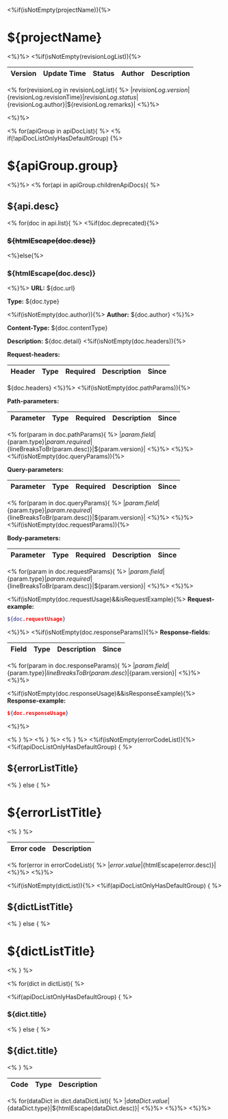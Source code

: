 <%if(isNotEmpty(projectName)){%>
# ${projectName}
<%}%>
<%if(isNotEmpty(revisionLogList)){%>

| Version | Update Time | Status | Author | Description |
|---------|-------------|--------|--------|-------------|
<%
for(revisionLog in revisionLogList){
%>
|${revisionLog.version}|${revisionLog.revisionTime}|${revisionLog.status}|${revisionLog.author}|${revisionLog.remarks}|
<%}%>

<%}%>


<%
for(apiGroup in apiDocList){
%>
<%
if(!apiDocListOnlyHasDefaultGroup) {%>
# ${apiGroup.group}
<%}%>
<%
for(api in apiGroup.childrenApiDocs){
%>
## ${api.desc}
<%
for(doc in api.list){
%>
<%if(doc.deprecated){%>
### ~~${htmlEscape(doc.desc)}~~
<%}else{%>
### ${htmlEscape(doc.desc)}
<%}%>
**URL:** ${doc.url}

**Type:** ${doc.type}

<%if(isNotEmpty(doc.author)){%>
**Author:** ${doc.author}
<%}%>

**Content-Type:** ${doc.contentType}

**Description:** ${doc.detail}
<%if(isNotEmpty(doc.headers)){%>

**Request-headers:**

| Header | Type | Required | Description | Since |
|--------|------|----------|-------------|-------|
${doc.headers}
<%}%>
<%if(isNotEmpty(doc.pathParams)){%>

**Path-parameters:**

| Parameter | Type | Required | Description | Since |
|-----------|------|----------|-------------|-------|
<%
for(param in doc.pathParams){
%>
|${param.field}|${param.type}|${param.required}|${lineBreaksToBr(param.desc)}|${param.version}|
<%}%>
<%}%>
<%if(isNotEmpty(doc.queryParams)){%>

**Query-parameters:**

| Parameter | Type | Required | Description | Since |
|-----------|------|----------|-------------|-------|
<%
for(param in doc.queryParams){
%>
|${param.field}|${param.type}|${param.required}|${lineBreaksToBr(param.desc)}|${param.version}|
<%}%>
<%}%>
<%if(isNotEmpty(doc.requestParams)){%>

**Body-parameters:**

| Parameter | Type | Required | Description | Since |
|-----------|------|----------|-------------|-------|
<%
for(param in doc.requestParams){
%>
|${param.field}|${param.type}|${param.required}|${lineBreaksToBr(param.desc)}|${param.version}|
<%}%>
<%}%>

<%if(isNotEmpty(doc.requestUsage)&&isRequestExample){%>
**Request-example:**
```bash
${doc.requestUsage}
```
<%}%>
<%if(isNotEmpty(doc.responseParams)){%>
**Response-fields:**

| Field | Type | Description | Since |
|-------|------|-------------|-------|
<%
for(param in doc.responseParams){
%>
|${param.field}|${param.type}|${lineBreaksToBr(param.desc)}|${param.version}|
<%}%>
<%}%>

<%if(isNotEmpty(doc.responseUsage)&&isResponseExample){%>
**Response-example:**
```json
${doc.responseUsage}
```
<%}%>

<% } %>
<% } %>
<% } %>
<%if(isNotEmpty(errorCodeList)){%>
<%if(apiDocListOnlyHasDefaultGroup) { %>
## ${errorListTitle}
<% } else { %>
# ${errorListTitle}
<% } %>

| Error code | Description |
|------------|-------------|
<%
for(error in errorCodeList){
%>
|${error.value}|${htmlEscape(error.desc)}|
<%}%>
<%}%>

<%if(isNotEmpty(dictList)){%>
<%if(apiDocListOnlyHasDefaultGroup) { %>
## ${dictListTitle}
<% } else { %>
# ${dictListTitle}
<% } %>

<%
for(dict in dictList){
%>

<%if(apiDocListOnlyHasDefaultGroup) { %>
### ${dict.title}
<% } else { %>
## ${dict.title}
<% } %>

| Code | Type | Description |
|------|------|-------------|
<%
for(dataDict in dict.dataDictList){
%>
|${dataDict.value}|${dataDict.type}|${htmlEscape(dataDict.desc)}|
<%}%>
<%}%>
<%}%>
